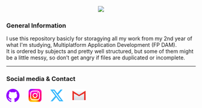<p align="center">
  <img src="https://capsule-render.vercel.app/api?type=waving&height=280&color=0:020024,50:090979,100:146E80&text=2º%20DAM%20Web🌐&fontAlign=50&reversal=false&textBg=false&desc=A%20better%20main%20%20menu%20for%20my%20studies%20web%20page&descAlign=48&descAlignY=61&fontAlignY=42&fontColor=FFFFFF"/>
</p>

### General Information

I use this repository basicly for storagying all my work from my 2nd year of what I'm studying, Multiplatform Application Development (FP DAM).  
It is ordered by subjects and pretty well structured, but some of them might be a little messy, so don’t get angry if files are duplicated or incomplete.

---

### Social media & Contact

<p align="left"><a href="https://github.com/Amaado" target="_blank" style="text-decoration:none;"><img width="35" height="35" src="https://raw.githubusercontent.com/Amaado/DAM1_archives/main/_PROYECTS/assets/github.png" alt="GitHub" style="vertical-align:middle;"/></a>&nbsp;&nbsp;&nbsp;&nbsp;&nbsp;&nbsp;<a href="https://www.instagram.com/amaado_/" target="_blank" style="text-decoration:none;"><img width="35" height="35" src="https://raw.githubusercontent.com/Amaado/DAM1_archives/main/_PROYECTS/assets/ig.png" alt="Instagram" style="vertical-align:middle;"/></a>&nbsp;&nbsp;&nbsp;&nbsp;&nbsp;&nbsp;<a href="https://x.com/amaado__" target="_blank" style="text-decoration:none;"><img width="35" height="35" src="https://raw.githubusercontent.com/Amaado/DAM1_archives/main/_PROYECTS/assets/x.png" alt="X (Twitter)" style="vertical-align:middle;"/></a>&nbsp;&nbsp;&nbsp;&nbsp;&nbsp;&nbsp;<a href="https://mail.google.com/mail/?view=cm&to=andresamadocibreiro22@gmail.com" target="_blank" style="text-decoration:none;"><img width="35" height="35" src="https://raw.githubusercontent.com/Amaado/DAM1_archives/main/_PROYECTS/assets/gmail.png" alt="Gmail" style="vertical-align:middle;"/></a>&nbsp;&nbsp;&nbsp;&nbsp;&nbsp;&nbsp;</p>
